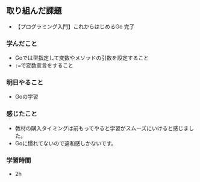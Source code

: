 ## 取り組んだ課題
  - 【プログラミング入門】これからはじめるGo 完了

### 学んだこと
 - Goでは型指定して変数やメソッドの引数を設定すること
 - `:=`で変数宣言をすること


### 明日やること
 - Goの学習

### 感じたこと
- 教材の購入タイミングは前もってやると学習がスムーズにいけると感じました。
- Goに慣れてないので違和感しかないです。

### 学習時間
- 2h